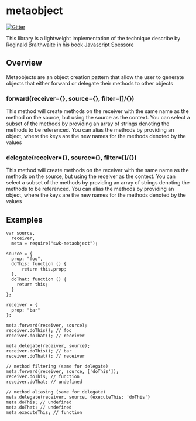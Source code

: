# metaobject

[![Gitter](https://badges.gitter.im/Join%20Chat.svg)](https://gitter.im/sunwukung/swk-metaobject?utm_source=badge&utm_medium=badge&utm_campaign=pr-badge&utm_content=badge)

This library is a lightweight implementation of the technique describe by Reginald Braithwaite in his book [Javascript Spessore](https://leanpub.com/javascript-spessore)

## Overview
Metaobjects are an object creation pattern that allow the user to generate objects that either forward or delegate their methods to other objects

### forward(receiver={}, source={}, filter=[]/{})
This method will create methods on the receiver with the same name as the method on the source, but using the source as the context.
You can select a subset of the methods by providing an array of strings denoting the methods to be referenced.
You can alias the methods by providing an object, where the keys are the new names for the methods denoted by the values
 
### delegate(receiver={}, source={}, filter=[]/{})
This method will create methods on the receiver with the same name as the methods on the source, but using the receiver as the context.
You can select a subset of the methods by providing an array of strings denoting the methods to be referenced.
You can alias the methods by providing an object, where the keys are the new names for the methods denoted by the values

## Examples

    var source, 
      receiver,
      meta = require("swk-metaobject");
 
    source = {
      prop: "foo",
      doThis: function () { 
          return this.prop;
      },
      doThat: function () {
        return this;
      }
    };

    receiver = { 
      prop: "bar"
    };

    meta.forward(receiver, source);
    receiver.doThis(); // foo
    receiver.doThat(); // receiver

    meta.delegate(receiver, source);
    receiver.doThis(); // bar
    receiver.doThat(); // receiver

    // method filtering (same for delegate)
    meta.forward(receiver, source, ['doThis']);
    receiver.doThis; // function 
    receiver.doThat; // undefined

    // method aliasing (same for delegate)
    meta.delegate(receiver, source, {executeThis: 'doThis'}
    meta.doThis; // undefined
    meta.doThat; // undefined
    meta.executeThis; // function 
